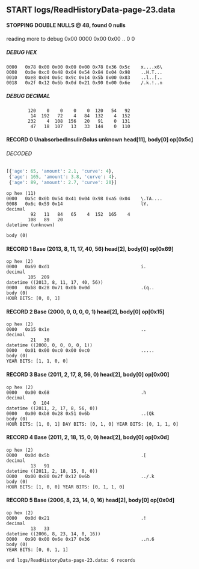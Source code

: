 ## START logs/ReadHistoryData-page-23.data
#### STOPPING DOUBLE NULLS @ 48, found 0 nulls
reading more to debug 0x00
    0000   0x00 0x00                                  ..
              0    0
##### DEBUG HEX
    0000   0x78 0x00 0x00 0x00 0x00 0x78 0x36 0x5c    x....x6\
    0008   0x0e 0xc0 0x48 0x04 0x54 0x84 0x04 0x98    ..H.T...
    0010   0xe8 0x04 0x6c 0x9c 0x14 0x5b 0x00 0x83    ..l..[..
    0018   0x2f 0x12 0x6b 0x0d 0x21 0x90 0x00 0x6e    /.k.!..n
##### DEBUG DECIMAL
            120    0    0    0    0  120   54   92
             14  192   72    4   84  132    4  152
            232    4  108  156   20   91    0  131
             47   18  107   13   33  144    0  110
#### RECORD 0 UnabsorbedInsulinBolus unknown head[11], body[0] op[0x5c]
###### DECODED
```python
[{'age': 65, 'amount': 2.1, 'curve': 4},
 {'age': 165, 'amount': 3.8, 'curve': 4},
 {'age': 89, 'amount': 2.7, 'curve': 20}]
```
    op hex (11)
    0000   0x5c 0x0b 0x54 0x41 0x04 0x98 0xa5 0x04    \.TA....
    0008   0x6c 0x59 0x14                             lY.
    decimal
             92   11   84   65    4  152  165    4
            108   89   20
    datetime (unknown)

    body (0)

#### RECORD 1 Base (2013, 8, 11, 17, 40, 56) head[2], body[0] op[0x69]

    op hex (2)
    0000   0x69 0xd1                                  i.
    decimal
            105  209
    datetime ((2013, 8, 11, 17, 40, 56))
    0000   0xb8 0x28 0x71 0x0b 0x0d                   .(q..
    body (0)
    HOUR BITS: [0, 0, 1]
#### RECORD 2 Base (2000, 0, 0, 0, 0, 1) head[2], body[0] op[0x15]

    op hex (2)
    0000   0x15 0x1e                                  ..
    decimal
             21   30
    datetime ((2000, 0, 0, 0, 0, 1))
    0000   0x01 0x00 0xc0 0x00 0xc0                   .....
    body (0)
    YEAR BITS: [1, 1, 0, 0]
#### RECORD 3 Base (2011, 2, 17, 8, 56, 0) head[2], body[0] op[0x00]

    op hex (2)
    0000   0x00 0x68                                  .h
    decimal
              0  104
    datetime ((2011, 2, 17, 8, 56, 0))
    0000   0x00 0xb8 0x28 0x51 0x6b                   ..(Qk
    body (0)
    HOUR BITS: [1, 0, 1] DAY BITS: [0, 1, 0] YEAR BITS: [0, 1, 1, 0]
#### RECORD 4 Base (2011, 2, 18, 15, 0, 0) head[2], body[0] op[0x0d]

    op hex (2)
    0000   0x0d 0x5b                                  .[
    decimal
             13   91
    datetime ((2011, 2, 18, 15, 0, 0))
    0000   0x00 0x80 0x2f 0x12 0x6b                   ../.k
    body (0)
    HOUR BITS: [1, 0, 0] YEAR BITS: [0, 1, 1, 0]
#### RECORD 5 Base (2006, 8, 23, 14, 0, 16) head[2], body[0] op[0x0d]

    op hex (2)
    0000   0x0d 0x21                                  .!
    decimal
             13   33
    datetime ((2006, 8, 23, 14, 0, 16))
    0000   0x90 0x00 0x6e 0x17 0x36                   ..n.6
    body (0)
    YEAR BITS: [0, 0, 1, 1]
`end logs/ReadHistoryData-page-23.data: 6 records`
